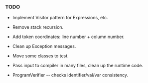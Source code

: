 ### TODO
* Implement Visitor pattern for Expressions, etc.
* Remove stack recursion.
* Add token coordinates: line number + column number.
* Clean up Exception messages.
* Move some classes to test.
* Pass input to compiler in many files, clean up the runtime code.

* ProgramVerifier -- checks identifier/val/var consistency.
